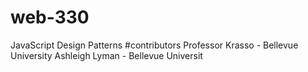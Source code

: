 # web-330
JavaScript Design Patterns 
#contributors Professor Krasso - Bellevue University Ashleigh Lyman - Bellevue Universit
